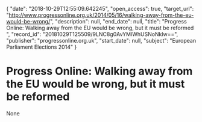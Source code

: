 {
  "date": "2018-10-29T12:55:09.642245", 
  "open_access": true, 
  "target_url": "http://www.progressonline.org.uk/2014/05/16/walking-away-from-the-eu-would-be-wrong/", 
  "description": null, 
  "end_date": null, 
  "title": "Progress Online: Walking away from the EU would be wrong, but it must be reformed ", 
  "record_id": "20181029T125509/9LNC8g0AvYMlWhUSNoNklw==", 
  "publisher": "progressonline.org.uk", 
  "start_date": null, 
  "subject": "European Parliament Elections 2014"
}

# Progress Online: Walking away from the EU would be wrong, but it must be reformed 

None